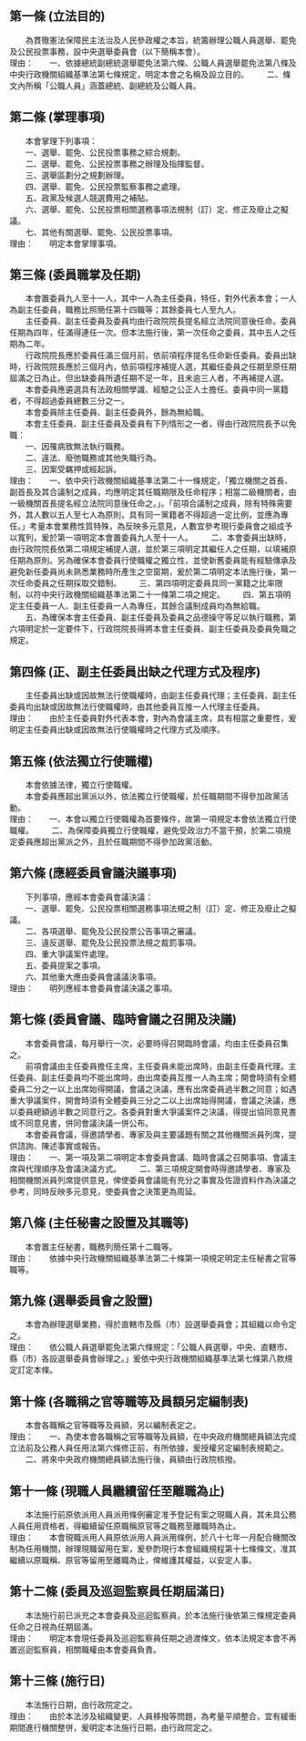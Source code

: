 第一條 (立法目的)
-----------------
　　為貫徹憲法保障民主法治及人民參政權之本旨，統籌辦理公職人員選舉、罷免及公民投票事務，設中央選舉委員會（以下簡稱本會）。  
理由：　　一、依據總統副總統選舉罷免法第六條、公職人員選舉罷免法第八條及中央行政機關組織基準法第七條規定，明定本會之名稱及設立目的。
　　二、條文內所稱「公職人員」涵蓋總統、副總統及公職人員。

第二條 (掌理事項)
-----------------
　　本會掌理下列事項：  
　　一、選舉、罷免、公民投票事務之綜合規劃。  
　　二、選舉、罷免、公民投票事務之辦理及指揮監督。  
　　三、選舉區劃分之規劃辦理。  
　　四、選舉、罷免、公民投票監察事務之處理。  
　　五、政黨及候選人競選費用之補貼。  
　　六、選舉、罷免、公民投票相關選務事項法規制（訂）定、修正及廢止之擬議。  
　　七、其他有關選舉、罷免、公民投票事項。  
理由：　　明定本會掌理事項。

第三條 (委員職掌及任期)
-----------------------
　　本會置委員九人至十一人，其中一人為主任委員，特任，對外代表本會；一人為副主任委員，職務比照簡任第十四職等；其餘委員七人至九人。  
　　主任委員、副主任委員及委員均由行政院院長提名經立法院同意後任命。委員任期為四年，任滿得連任一次。但本法施行後，第一次任命之委員，其中五人之任期為二年。  
　　行政院院長應於委員任滿三個月前，依前項程序提名任命新任委員。委員出缺時，行政院院長應於三個月內，依前項程序補提人選，其繼任委員之任期至原任期屆滿之日為止。但出缺委員所遺任期不足一年，且未逾三人者，不再補提人選。  
　　本會委員應遴選具有法政相關學識、經驗之公正人士擔任。委員中同一黨籍者，不得超過委員總數三分之一。  
　　本會委員除主任委員、副主任委員外，餘為無給職。  
　　本會主任委員、副主任委員及委員有下列情形之一者，得由行政院院長予以免職：  
　　一、因罹病致無法執行職務。  
　　二、違法、廢弛職務或其他失職行為。  
　　三、因案受羈押或經起訴。  
理由：　　一、依中央行政機關組織基準法第二十一條規定，「獨立機關之首長、副首長及其合議制之成員，均應明定其任職期限及任命程序；相當二級機關者，由一級機關首長提名經立法院同意後任命之。」。「前項合議制之成員，除有特殊需要外，其人數以五人至七人為原則，具有同一黨籍者不得超過一定比例，並應為專任。」考量本會業務性質特殊，為反映多元意見，人數宜參考現行委員會之組成予以寬列，爰於第一項明定本會置委員九人至十一人。
　　二、本會委員出缺時，由行政院院長依第二項規定補提人選，並於第三項明定其繼任人之任期，以填補原任期為原則。另為確保本會委員行使職權之獨立性，並使新舊委員能有經驗傳承及避免新任委員尚未熟悉業務時所產生之空窗期，爰於第二項明定本法施行後，第一次任命委員之任期採取交錯制。
　　三、第四項明定委員具同一黨籍之比率限制，以符中央行政機關組織基準法第二十一條第二項之規定。
　　四、第五項明定主任委員一人、副主任委員一人為專任，其餘合議制成員均為無給職。
　　五、為確保本會主任委員、副主任委員及委員之品德操守等足以執行職務，第六項明定於一定要件下，行政院院長得將本會主任委員、副主任委員及委員免職之規定。

第四條 (正、副主任委員出缺之代理方式及程序)
-------------------------------------------
　　主任委員出缺或因故無法行使職權時，由副主任委員代理；主任委員、副主任委員均出缺或因故無法行使職權時，由其他委員互推一人代理主任委員。  
理由：　　由於主任委員對外代表本會，對內為會議主席，具有相當之重要性，爰明定主任委員出缺或因故無法行使職權時之代理方式及順序。

第五條 (依法獨立行使職權)
-------------------------
　　本會依據法律，獨立行使職權。  
　　本會委員應超出黨派以外，依法獨立行使職權，於任職期間不得參加政黨活動。  
理由：　　一、本會以獨立行使職權為首要條件，故第一項規定本會依法獨立行使職權。
　　二、為保障委員獨立行使職權，避免受政治力不當干預，於第二項規定委員應超出黨派之外，且於任職期間不得參加政黨活動。

第六條 (應經委員會議決議事項)
-----------------------------
　　下列事項，應經本會委員會議決議：  
　　一、選舉、罷免、公民投票相關選務事項法規之制（訂）定、修正及廢止之擬議。  
　　二、各項選舉、罷免及公民投票公告事項之審議。  
　　三、違反選舉、罷免及公民投票法規之裁罰事項。  
　　四、重大爭議案件處理。  
　　五、委員提案之事項。  
　　六、其他重大應由委員會議議決事項。  
理由：　　明列應經本會委員會議決議之事項。

第七條 (委員會議、臨時會議之召開及決議)
---------------------------------------
　　本會委員會議，每月舉行一次，必要時得召開臨時會議，均由主任委員召集之。  
　　前項會議由主任委員擔任主席，主任委員未能出席時，由副主任委員代理。主任委員、副主任委員均不能出席時，由出席委員互推一人為主席；開會時須有全體委員二分之一以上出席始得開議，會議之決議，應有出席委員過半數之同意；如遇重大爭議案件，開會時須有全體委員三分之二以上出席始得開議，會議之決議，應以委員總額過半數之同意行之。各委員對重大爭議案件之決議，得提出協同意見書或不同意見書，併同會議決議一併公布。  
　　本會委員會議，得邀請學者、專家及與主要議題有關之其他機關派員列席，提供諮詢、陳述事實或報告。  
理由：　　一、第一項及第二項明定本會委員會議、臨時會議之召開事項、會議主席與代理順序及會議決議方式。
　　二、第三項規定開會時得邀請學者、專家及相關機關派員列席提供意見，俾使委員會議能有充分之事實及佐證資料作為決議之參考，同時反映多元意見，使委員會之決策更為周延。

第八條 (主任秘書之設置及其職等)
-------------------------------
　　本會置主任秘書，職務列簡任第十二職等。  
理由：　　依據中央行政機關組織基準法第二十條第一項規定明定主任秘書之官等職等。

第九條 (選舉委員會之設置)
-------------------------
　　本會為辦理選舉業務，得於直轄市及縣（市）設選舉委員會；其組織以命令定之。  
理由：　　依公職人員選舉罷免法第六條規定：「公職人員選舉，中央、直轄市、縣（市）各設選舉委員會辦理之。」爰依中央行政機關組織基準法第七條第八款規定訂定本條。

第十條 (各職稱之官等職等及員額另定編制表)
-----------------------------------------
　　本會各職稱之官等職等及員額，另以編制表定之。  
理由：　　一、為使本會各職稱之官等職等及員額，在中央政府機關總員額法完成立法前及公務人員任用法第六條修正前，有所依據，爰授權另定編制表規範之。
　　二、將來中央政府機關總員額法施行後，員額由行政院核撥。

第十一條 (現職人員繼續留任至離職為止)
-------------------------------------
　　本法施行前原依派用人員派用條例審定准予登記有案之現職人員，其未具公務人員任用資格者，得繼續留任原職稱原官等之職務至離職時為止。  
理由：　　本會現職派用人員原依派用人員派用條例，於八十七年一月配合機關改制為任用機關，辦理現職留用在案，爰參酌現行本會組織規程第十七條條文，准其繼續以原職稱、原官等留用至離職為止，俾維護其權益，以安定人事。

第十二條 (委員及巡迴監察員任期屆滿日)
-------------------------------------
　　本法施行前已派充之本會委員及巡迴監察員，於本法施行後依第三條規定委員任命之日視為任期屆滿。  
理由：　　明定本會現任委員及巡迴監察員任期之過渡條文，依本法規定本會不再置巡迴監察員，相關職權由本會委員負責。

第十三條 (施行日)
-----------------
　　本法施行日期，由行政院定之。  
理由：　　由於本法涉及組織變更、人員移撥等問題，為考量平順整合，宜有緩衝期間進行機關整併，爰明定本法施行日期，由行政院定之。